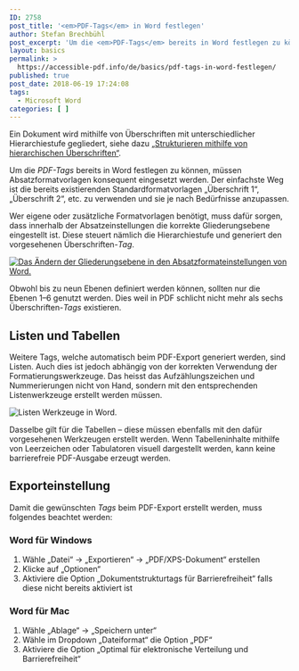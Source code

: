 ```yaml
---
ID: 2758
post_title: '<em>PDF-Tags</em> in Word festlegen'
author: Stefan Brechbühl
post_excerpt: 'Um die <em>PDF-Tags</em> bereits in Word festlegen zu können, müssen Absatzformatvorlagen konsequent eingesetzt werden. Der einfachste Weg ist die bereits existierenden Standardformatvorlagen „Überschrift 1“, „Überschrift 2“, etc. zu verwenden und sie je nach Bedürfnisse anzupassen.'
layout: basics
permalink: >
  https://accessible-pdf.info/de/basics/pdf-tags-in-word-festlegen/
published: true
post_date: 2018-06-19 17:24:08
tags:
  - Microsoft Word
categories: [ ]
---
```

Ein Dokument wird mithilfe von Überschriften mit unterschiedlicher Hierarchiestufe gegliedert, siehe dazu [„Strukturieren mithilfe von hierarchischen Überschriften“][1].

Um die *PDF-Tags* bereits in Word festlegen zu können, müssen Absatzformatvorlagen konsequent eingesetzt werden. Der einfachste Weg ist die bereits existierenden Standardformatvorlagen „Überschrift 1“, „Überschrift 2“, etc. zu verwenden und sie je nach Bedürfnisse anzupassen.

Wer eigene oder zusätzliche Formatvorlagen benötigt, muss dafür sorgen, dass innerhalb der Absatzeinstellungen die korrekte Gliederungsebene eingestellt ist. Diese steuert nämlich die Hierarchiestufe und generiert den vorgesehenen Überschriften-*Tag*.

[![Das Ändern der Gliederungsebene in den Absatzformateinstellungen von Word.][2]][2]

Obwohl bis zu neun Ebenen definiert werden können, sollten nur die Ebenen 1–6 genutzt werden. Dies weil in PDF schlicht nicht mehr als sechs Überschriften-*Tags* existieren.

## Listen und Tabellen

Weitere Tags, welche automatisch beim PDF-Export generiert werden, sind Listen. Auch dies ist jedoch abhängig von der korrekten Verwendung der Formatierungswerkzeuge. Das heisst das Aufzählungszeichen und Nummerierungen nicht von Hand, sondern mit den entsprechenden Listenwerkzeuge erstellt werden müssen.

![Listen Werkzeuge in Word.][3]

Dasselbe gilt für die Tabellen – diese müssen ebenfalls mit den dafür vorgesehenen Werkzeugen erstellt werden. Wenn Tabelleninhalte mithilfe von Leerzeichen oder Tabulatoren visuell dargestellt werden, kann keine barrierefreie PDF-Ausgabe erzeugt werden.

## Exporteinstellung

Damit die gewünschten *Tags* beim PDF-Export erstellt werden, muss folgendes beachtet werden:

### Word für Windows

1.  Wähle „Datei“ → „Exportieren“ → „PDF/XPS-Dokument“ erstellen 
2.  Klicke auf „Optionen“
3.  Aktiviere die Option „Dokumentstrukturtags für Barrierefreiheit“ falls diese nicht bereits aktiviert ist

### Word für Mac

1.  Wähle „Ablage“ → „Speichern unter“
2.  Wähle im Dropdown „Dateiformat“ die Option „PDF“
3.  Aktiviere die Option „Optimal für elektronische Verteilung und Barrierefreiheit“

 [1]: https://accessible-pdf.info/de/basics/strukturieren-mithilfe-von-hierarchischen-ueberschriften/
 [2]: https://accessible-pdf.info/wp/wp-content/uploads/word-gliederungsebene.gif
 [3]: https://accessible-pdf.info/wp/wp-content/uploads/word-list.png